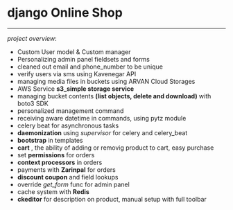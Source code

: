 # django Online Shop
------

_project overview_:

+ Custom User model & Custom manager
+ Personalizing admin panel fieldsets and forms
+ cleaned out email and phone_number to be unique
+ verify users via sms using Kavenegar API
+ managing media files in buckets using ARVAN Cloud Storages
+ AWS Service __s3_simple storage service__
+ managing bucket contents __(list objects, delete and download)__ with boto3 SDK
+ personalized management command
+ receiving aware datetime in commands, using pytz module
+ celery beat for asynchronous tasks
+ __daemonization__ using _supervisor_ for celery and celery_beat
+ __bootstrap__ in templates
+ __cart__ , the ability of adding or removig product to cart, easy purchase
+ set __permissions__ for orders
+ __context processors__ in orders
+ payments with __Zarinpal__ for orders
+ __discount coupon__ and field lookups
+ override *get_form* func for admin panel
+ cache system with __Redis__ 
+ __ckeditor__ for description on product, manual setup with full toolbar






